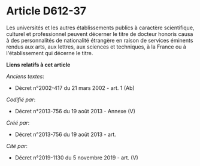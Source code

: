 # Article D612-37

Les universités et les autres établissements publics à caractère scientifique, culturel et professionnel peuvent décerner le
titre de docteur honoris causa à des personnalités de nationalité étrangère en raison de services éminents rendus aux arts,
aux lettres, aux sciences et techniques, à la France ou à l'établissement qui décerne le titre.

**Liens relatifs à cet article**

_Anciens textes_:

  - Décret n°2002-417 du 21 mars 2002 - art. 1 (Ab)

_Codifié par_:

  - Décret n°2013-756 du 19 août 2013 -  Annexe (V)

_Créé par_:

  - Décret n°2013-756 du 19 août 2013 - art.

_Cité par_:

  - Décret n°2019-1130 du 5 novembre 2019 - art. (V)
